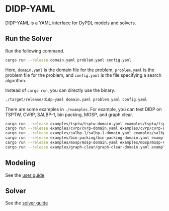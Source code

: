 # DIDP-YAML

DIDP-YAML is a YAML interface for DyPDL models and solvers.

## Run the Solver

Run the following command.

```bash
cargo run --release domain.yaml problem.yaml config.yaml
```

Here, `domain.yaml` is the domain file for the problem, `problem.yaml` is the problem file for the problem, and `config.yaml` is the file specifying a search algorithm.

Instead of `cargo run`, you can directly use the binary.

```bash
./target/release/didp-yaml domain.yaml problem.yaml config.yaml
```

There are some examples in `./examples`. For example, you can test DIDP on TSPTW, CVRP, SALBP-1, bin packing, MOSP, and graph clear.

```bash
cargo run --release examples/tsptw/tsptw-domain.yaml examples/tsptw/tsptw-Dumas-n20w20.001.yaml examples/solvers/cabs.yaml
cargo run --release examples/cvrp/cvrp-domain.yaml examples/cvrp/cvrp-E-n13-k4.yaml examples/solvers/cabs.yaml
cargo run --release examples/salbp-1/salbp-1-domain.yaml examples/salbp-1/salbp-1-small-1.yaml examples/solvers/cabs.yaml
cargo run --release examples/bin-packing/bin-packing-domain.yaml examples/bin-packing/bin-packing-Falkenauer_T_t60_00.yaml examples/solvers/cabs.yaml
cargo run --release examples/mosp/mosp-domain.yaml examples/mosp/mosp-GP1.yaml examples/solvers/cabs.yaml
cargo run --release examples/graph-clear/graph-clear-domain.yaml examples/graph-clear/graph-clear-planar20-1.yaml examples/solvers/cabs.yaml
```

## Modeling

See the [user guide](./dypdl-guide.md)

## Solver

See the [solver guide](./solver-guide.md)
